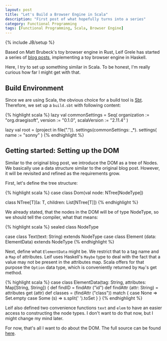 ```yaml
---
layout: post
title: "Let's Build a Browser Engine in Scala"
description: "First post of what hopefully turns into a series"
category: Functional Programming
tags: [Functional Programming, Scala, Browser Engine]
---
```

{% include JB/setup %}

Based on Matt Brubeck's toy browser engine in Rust, Leif Grele has started
a series of [blog posts](http://hrothen.github.io/2014/09/05/lets-build-a-browser-engine-in-haskell/),
implementing a toy browser engine in Haskell.

Here, I try to set up something similar in Scala. To be honest, I'm really 
curious how far I might get with that. 

Build Environment
-----------------

Since we are using Scala, the obvious choice for a build tool is 
[Sbt](http://www.scala-sbt.org/index.html). Therefore, we set up a `build.sbt`
with following content:

{% highlight scala %}
lazy val commonSettings = Seq(
    organization := "org.draegisoft",
    version := "0.1.0",
    scalaVersion := "2.11.4"
)

lazy val root = (project in file(".")).
    settings(commonSettings: _*).
    settings(
        name := "sonny"
    )
{% endhighlight %}

Getting started: Setting up the DOM
-----------------------------------

Similar to the original blog post, we introduce the DOM as a tree of Nodes. 
We basically use a data structure similar to the original blog post. However,
it will be revisited and refined as the requirements grow.

First, let's define the tree structure:

{% highlight scala %}
case class Dom(val node: NTree[NodeType])

class NTree[T](a: T, children: List[NTree[T]]) 
{% endhighlight %}

We already stated, that the nodes in the DOM will be of type NodeType, so 
we should tell the compiler, what that means:

{% highlight scala %}
sealed class NodeType

case class Text(text: String) extends NodeType
case class Element (data: ElementData) extends NodeType
{% endhighlight %}

Next, define what `ElementData` might be. We restrict that to a tag name and 
a `Map` of attributes. Leif uses Haskell's `Maybe` type to deal with the fact 
that a value may not be present in the attributes map. Scala offers for that
purpose the `Option` data type, which is conveniently returned by `Map`'s get
method.

{% highlight scala %}
 case class ElementData(tag: String, attributes: Map[String, String]) {
   def findID = findAttr ("id")
   def findAttr (attr: String) = attributes get (attr)
   def classes = (findAttr ("class")) match {
     case None => Set.empty
     case Some (s) => s.split(' ').toSet
   }
 }
{% endhighlight %}

Leif also defined two convenience functions `text` and `elem` to have an easier 
access to constructing the node types. I don't want to do that now, but I might
change my mind later.

For now, that's all I want to do about the DOM. The full source can be found 
[here](https://github.com/mdraeger/sonny).
